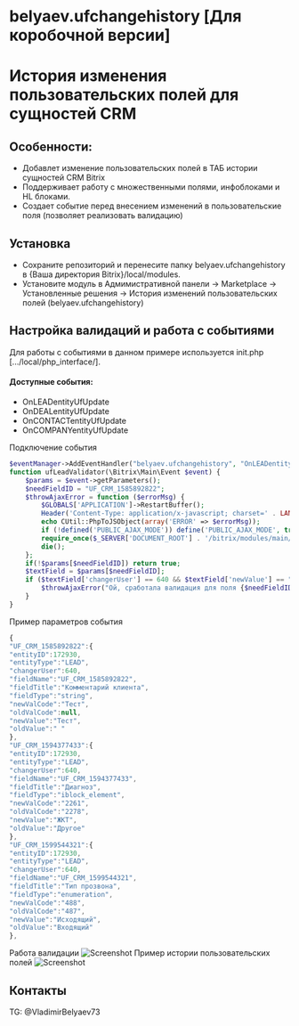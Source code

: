 # belyaev.ufchangehistory [Для коробочной версии]
# История изменения пользовательских полей для сущностей CRM


## Особенности:
- Добавлет изменение пользовательских полей в ТАБ истории сущностей CRM Bitrix
- Поддерживает работу с множественными полями, инфоблоками и HL блоками.
- Создает событие перед внесением изменений в пользовательские поля (позволяет реализовать валидацию)

## Установка

- Сохраните репозиторий и перенесите папку belyaev.ufchangehistory в {Ваша директория Bitrix}/local/modules.
- Установите модуль в Адмимистративной панели -> Marketplace -> Установленные решения -> История изменений пользовательских полей (belyaev.ufchangehistory)

## Настройка валидаций и работа с событиями
Для работы с событиями в данном примере используется init.php [.../local/php_interface/].

#### Доступные события:
- OnLEADentityUfUpdate
- OnDEALentityUfUpdate
- OnCONTACTentityUfUpdate
- OnCOMPANYentityUfUpdate

Подключение события
```php
$eventManager->AddEventHandler("belyaev.ufchangehistory", "OnLEADentityUfUpdate", "ufLeadValidator");
function ufLeadValidator(\Bitrix\Main\Event $event) {
	$params = $event->getParameters();
	$needFieldID = "UF_CRM_1585892822";
	$throwAjaxError = function ($errorMsg) {
		$GLOBALS['APPLICATION']->RestartBuffer();
		Header('Content-Type: application/x-javascript; charset=' . LANG_CHARSET);
		echo CUtil::PhpToJSObject(array('ERROR' => $errorMsg));			
		if (!defined('PUBLIC_AJAX_MODE')) define('PUBLIC_AJAX_MODE', true);
		require_once($_SERVER['DOCUMENT_ROOT'] . '/bitrix/modules/main/include/epilog_after.php');
		die();
	};
	if(!$params[$needFieldID]) return true;
	$textField = $params[$needFieldID];
	if ($textField['changerUser'] == 640 && $textField['newValue'] == "Тест") {
		$throwAjaxError("Ой, сработала валидация для поля {$needFieldID}");
	}
}
```

Пример параметров события
```js
{
"UF_CRM_1585892822":{
"entityID":172930,
"entityType":"LEAD",
"changerUser":640,
"fieldName":"UF_CRM_1585892822",
"fieldTitle":"Комментарий клиента",
"fieldType":"string",
"newValCode":"Тест",
"oldValCode":null,
"newValue":"Тест",
"oldValue":" "
},
"UF_CRM_1594377433":{
"entityID":172930,
"entityType":"LEAD",
"changerUser":640,
"fieldName":"UF_CRM_1594377433",
"fieldTitle":"Диагноз",
"fieldType":"iblock_element",
"newValCode":"2261",
"oldValCode":"2278",
"newValue":"ЖКТ",
"oldValue":"Другое"
},
"UF_CRM_1599544321":{
"entityID":172930,
"entityType":"LEAD",
"changerUser":640,
"fieldName":"UF_CRM_1599544321",
"fieldTitle":"Тип прозвона",
"fieldType":"enumeration",
"newValCode":"488",
"oldValCode":"487",
"newValue":"Исходящий",
"oldValue":"Входящий"
},
```

Работа валидации
![Screenshot](http://i.piccy.info/i9/226c26053c10ef41ff79de54ec0c279e/1619822375/18914/1427303/Valydatsyia.jpg)
Пример истории пользовательских полей
![Screenshot](http://i.piccy.info/i9/99d94eaee2d542da3a1f7aece901b12c/1619822695/38638/1427303/43878Ystoryia.jpg)
## Контакты
TG: @VladimirBelyaev73
